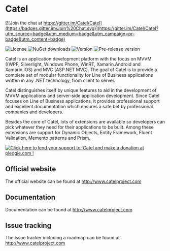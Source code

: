 Catel
=====

[![Join the chat at https://gitter.im/Catel/Catel](https://badges.gitter.im/Join%20Chat.svg)](https://gitter.im/Catel/Catel?utm_source=badge&utm_medium=badge&utm_campaign=pr-badge&utm_content=badge)

![License](https://img.shields.io/github/license/catel/catel.svg)
![NuGet downloads](https://img.shields.io/nuget/dt/catel.core.svg)
![Version](https://img.shields.io/nuget/v/catel.core.svg)
![Pre-release version](https://img.shields.io/nuget/vpre/catel.core.svg)

Catel is an application development platform with the focus on MVVM ((WPF, Silverlight, Windows Phone, WinRT, Xamarin.Android
and Xamarin.iOS) and MVC (ASP.NET MVC). 
The goal of Catel is to provide a complete set of modular functionality for Line of Business applications written in any .NET 
technology, from client to server.

Catel distinguishes itself by unique features to aid in the development of MVVM applications and server-side application 
development. Since Catel focuses on Line of Business applications, it provides professional support and excellent documentation 
which ensures a safe bet by professional companies and developers.

Besides the core of Catel, lots of extensions are available so developers can pick whatever they need for their applications 
to be built. Among these extensions are support for Dynamic Objects, Entity Framework, Fluent Validation, Memento patterns and Prism.

<a href="https://pledgie.com/campaigns/26956"><img alt="Click here to lend your support to: Catel and make a donation at pledgie.com !" src="https://pledgie.com/campaigns/26956.png?skin_name=chrome" border="0" /></a>


## Official website 

The official website can be found at http://www.catelproject.com

## Documentation

Documentation can be found at http://www.catelproject.com

## Issue tracking

The issue tracker including a roadmap can be found at http://www.catelproject.com
